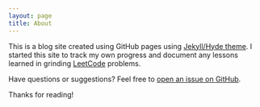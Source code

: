 ```yaml
---
layout: page
title: About
---
```

This is a blog site created using GitHub pages using [Jekyll/Hyde theme](https://hyde.getpoole.com/). I started this site to track my own progress and document any lessons learned in grinding [LeetCode](https://leetcode.com/) problems.

Have questions or suggestions? Feel free to [open an issue on GitHub](https://github.com/cnknd/leetcode/issues/new/).

Thanks for reading!
